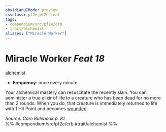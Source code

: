 ```yaml
---
obsidianUIMode: preview
cssclass: pf2e,pf2e-feat
tags:
- compendium/src/pf2e/crb
- trait/alchemist
aliases: ["Miracle Worker"]
---
```

# Miracle Worker  *Feat 18*  
[alchemist](Reference/Rules/Traits/alchemist.md "Alchemist Class Trait")  

- **Frequency**: once every minute

Your alchemical mastery can resuscitate the recently slain. You can administer a true elixir of life to a creature who has been dead for no more than 2 rounds. When you do, that creature is immediately returned to life with 1 Hit Point and becomes [wounded](conditions.md#Wounded).

*Source: Core Rulebook p. 81*  
%% #compendium/src/pf2e/crb #trait/alchemist %%